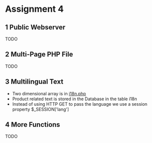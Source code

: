 # Assignment 4
## 1 Public Webserver
TODO

## 2 Multi-Page PHP File
TODO

## 3 Multilingual Text
- Two dimensional array is in [i18n.php](web/util/i18n.php)
- Product related text is stored in the Database in the table i18n
- Instead of using HTTP GET to pass the language we use a session property $_SESSION['lang']

## 4 More Functions
TODO